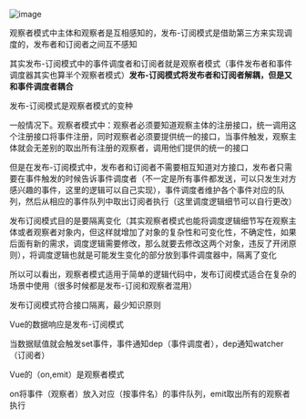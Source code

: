 ![image](https://i.loli.net/2021/06/06/BKgehY83w9J7lXL.png)

观察者模式中主体和观察者是互相感知的，发布-订阅模式是借助第三方来实现调度的，发布者和订阅者之间互不感知

其实发布-订阅模式中的事件调度者和订阅者就是观察者模式（事件发布者和事件调度器其实也算半个观察者模式）**发布-订阅模式将发布者和订阅者解耦，但是又和事件调度者耦合**

发布-订阅模式是观察者模式的变种

一般情况下。观察者模式中：观察者必须要知道观察主体的注册接口，统一调用这个注册接口将事件注册，同时观察者必须要提供统一的接口，当事件触发，观察主体就会无差别的取出所有注册的观察者，调用他们提供的统一的接口

但是在发布-订阅模式中，发布者和订阅者不需要相互知道对方接口，发布者只需要在事件触发的时候告诉事件调度者（不一定是所有事件都发送，可以只发生对方感兴趣的事件，这里的逻辑可以自己实现），事件调度者维护各个事件对应的队列，然后从相应的事件队列中取出订阅者执行（这里调度逻辑细节可以自行更改）

发布订阅模式目的是要隔离变化（其实观察者模式也能将调度逻辑细节写在观察主体或者观察者对象内，但这样就增加了对象的复杂性和可变化性，不确定性，如果后面有新的需求，调度逻辑需要修改，那么就要去修改这两个对象，违反了开闭原则），将调度逻辑也就是可能发生变化的部分放到事件调度器中，隔离了变化

所以可以看出，观察者模式适用于简单的逻辑代码中，发布订阅模式适合在复杂的场景中使用（很多时候都是发布-订阅和观察者混用）

发布订阅模式符合接口隔离，最少知识原则



Vue的数据响应是发布-订阅模式

当数据赋值就会触发set事件，事件通知dep（事件调度者），dep通知watcher（订阅者）

Vue的（on,emit）是观察者模式

on将事件（观察者）放入对应（按事件名）的事件队列，emit取出所有的观察者执行


